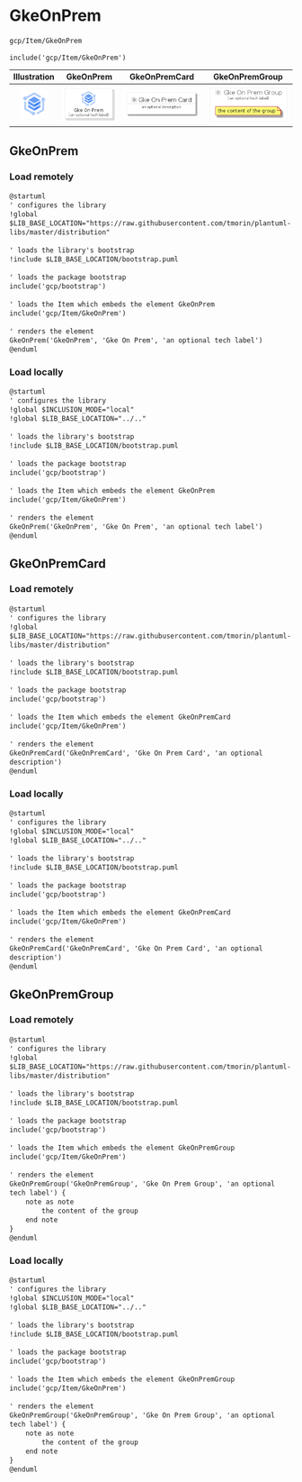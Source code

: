# GkeOnPrem


```text
gcp/Item/GkeOnPrem
```

```text
include('gcp/Item/GkeOnPrem')
```



| Illustration | GkeOnPrem | GkeOnPremCard | GkeOnPremGroup |
| :---: | :---: | :---: | :---: |
| ![illustration for Illustration](../../gcp/Item/GkeOnPrem.png) | ![illustration for GkeOnPrem](../../gcp/Item/GkeOnPrem.Local.png) | ![illustration for GkeOnPremCard](../../gcp/Item/GkeOnPremCard.Local.png) | ![illustration for GkeOnPremGroup](../../gcp/Item/GkeOnPremGroup.Local.png) |




## GkeOnPrem

### Load remotely
```plantuml
@startuml
' configures the library
!global $LIB_BASE_LOCATION="https://raw.githubusercontent.com/tmorin/plantuml-libs/master/distribution"

' loads the library's bootstrap
!include $LIB_BASE_LOCATION/bootstrap.puml

' loads the package bootstrap
include('gcp/bootstrap')

' loads the Item which embeds the element GkeOnPrem
include('gcp/Item/GkeOnPrem')

' renders the element
GkeOnPrem('GkeOnPrem', 'Gke On Prem', 'an optional tech label')
@enduml
```

### Load locally
```plantuml
@startuml
' configures the library
!global $INCLUSION_MODE="local"
!global $LIB_BASE_LOCATION="../.."

' loads the library's bootstrap
!include $LIB_BASE_LOCATION/bootstrap.puml

' loads the package bootstrap
include('gcp/bootstrap')

' loads the Item which embeds the element GkeOnPrem
include('gcp/Item/GkeOnPrem')

' renders the element
GkeOnPrem('GkeOnPrem', 'Gke On Prem', 'an optional tech label')
@enduml
```

## GkeOnPremCard

### Load remotely
```plantuml
@startuml
' configures the library
!global $LIB_BASE_LOCATION="https://raw.githubusercontent.com/tmorin/plantuml-libs/master/distribution"

' loads the library's bootstrap
!include $LIB_BASE_LOCATION/bootstrap.puml

' loads the package bootstrap
include('gcp/bootstrap')

' loads the Item which embeds the element GkeOnPremCard
include('gcp/Item/GkeOnPrem')

' renders the element
GkeOnPremCard('GkeOnPremCard', 'Gke On Prem Card', 'an optional description')
@enduml
```

### Load locally
```plantuml
@startuml
' configures the library
!global $INCLUSION_MODE="local"
!global $LIB_BASE_LOCATION="../.."

' loads the library's bootstrap
!include $LIB_BASE_LOCATION/bootstrap.puml

' loads the package bootstrap
include('gcp/bootstrap')

' loads the Item which embeds the element GkeOnPremCard
include('gcp/Item/GkeOnPrem')

' renders the element
GkeOnPremCard('GkeOnPremCard', 'Gke On Prem Card', 'an optional description')
@enduml
```

## GkeOnPremGroup

### Load remotely
```plantuml
@startuml
' configures the library
!global $LIB_BASE_LOCATION="https://raw.githubusercontent.com/tmorin/plantuml-libs/master/distribution"

' loads the library's bootstrap
!include $LIB_BASE_LOCATION/bootstrap.puml

' loads the package bootstrap
include('gcp/bootstrap')

' loads the Item which embeds the element GkeOnPremGroup
include('gcp/Item/GkeOnPrem')

' renders the element
GkeOnPremGroup('GkeOnPremGroup', 'Gke On Prem Group', 'an optional tech label') {
    note as note
        the content of the group
    end note
}
@enduml
```

### Load locally
```plantuml
@startuml
' configures the library
!global $INCLUSION_MODE="local"
!global $LIB_BASE_LOCATION="../.."

' loads the library's bootstrap
!include $LIB_BASE_LOCATION/bootstrap.puml

' loads the package bootstrap
include('gcp/bootstrap')

' loads the Item which embeds the element GkeOnPremGroup
include('gcp/Item/GkeOnPrem')

' renders the element
GkeOnPremGroup('GkeOnPremGroup', 'Gke On Prem Group', 'an optional tech label') {
    note as note
        the content of the group
    end note
}
@enduml
```


